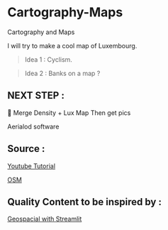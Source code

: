 # Cartography-Maps
Cartography and Maps


I will try to make a cool map of Luxembourg. 
> Idea 1 : Cyclism. 

> Idea 2 : Banks on a map ? 




## NEXT STEP : 
🧪 Merge Density + Lux Map 
Then get pics


Aerialod software

## Source : 
[Youtube Tutorial](https://www.youtube.com/watch?v=zgFXVhmKNbU&t=0s)

[OSM](https://wiki.openstreetmap.org/wiki/Map_features#Roads)


## Quality Content to be inspired by : 
[Geospacial with Streamlit](https://geospatial.streamlit.app/)
